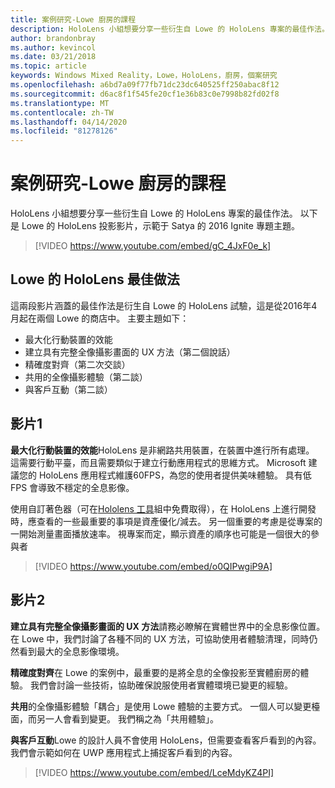 ```yaml
---
title: 案例研究-Lowe 廚房的課程
description: HoloLens 小組想要分享一些衍生自 Lowe 的 HoloLens 專案的最佳作法。
author: brandonbray
ms.author: kevincol
ms.date: 03/21/2018
ms.topic: article
keywords: Windows Mixed Reality，Lowe，HoloLens，廚房，個案研究
ms.openlocfilehash: a6bd7a09f77fb71dc23dc640525ff250abac8f12
ms.sourcegitcommit: d6ac8f1f545fe20cf1e36b83c0e7998b82fd02f8
ms.translationtype: MT
ms.contentlocale: zh-TW
ms.lasthandoff: 04/14/2020
ms.locfileid: "81278126"
---
```

# <a name="case-study---lessons-from-the-lowes-kitchen"></a>案例研究-Lowe 廚房的課程

HoloLens 小組想要分享一些衍生自 Lowe 的 HoloLens 專案的最佳作法。 以下是 Lowe 的 HoloLens 投影影片，示範于 Satya 的 2016 Ignite 專題主題。
<br>
>[!VIDEO https://www.youtube.com/embed/gC_4JxF0e_k]

## <a name="lowes-hololens-best-practices"></a>Lowe 的 HoloLens 最佳做法

這兩段影片涵蓋的最佳作法是衍生自 Lowe 的 HoloLens 試驗，這是從2016年4月起在兩個 Lowe 的商店中。 主要主題如下：
* 最大化行動裝置的效能
* 建立具有完整全像攝影畫面的 UX 方法（第二個說話）
* 精確度對齊（第二次交談）
* 共用的全像攝影體驗（第二談）
* 與客戶互動（第二談）

## <a name="video-1"></a>影片1

**最大化行動裝置的效能**HoloLens 是非網路共用裝置，在裝置中進行所有處理。 這需要行動平臺，而且需要類似于建立行動應用程式的思維方式。 Microsoft 建議您的 HoloLens 應用程式維護60FPS，為您的使用者提供美味體驗。 具有低 FPS 會導致不穩定的全息影像。

使用自訂著色器（可在[Hololens 工具](https://github.com/Microsoft/HoloToolkit-Unity)組中免費取得），在 HoloLens 上進行開發時，應查看的一些最重要的事項是資產優化/減去。 另一個重要的考慮是從專案的一開始測量畫面播放速率。 視專案而定，顯示資產的順序也可能是一個很大的參與者
<br>
>[!VIDEO https://www.youtube.com/embed/o0QIPwgiP9A]

## <a name="video-2"></a>影片2

**建立具有完整全像攝影畫面的 UX 方法**請務必瞭解在實體世界中的全息影像位置。 在 Lowe 中，我們討論了各種不同的 UX 方法，可協助使用者體驗清理，同時仍然看到最大的全息影像環境。

**精確度對齊**在 Lowe 的案例中，最重要的是將全息的全像投影至實體廚房的體驗。 我們會討論一些技術，協助確保說服使用者實體環境已變更的經驗。

**共用**的全像攝影體驗「耦合」是使用 Lowe 體驗的主要方式。 一個人可以變更檯面，而另一人會看到變更。 我們稱之為「共用體驗」。

**與客戶互動**Lowe 的設計人員不會使用 HoloLens，但需要查看客戶看到的內容。 我們會示範如何在 UWP 應用程式上捕捉客戶看到的內容。
<br>
>[!VIDEO https://www.youtube.com/embed/LceMdyKZ4PI]
